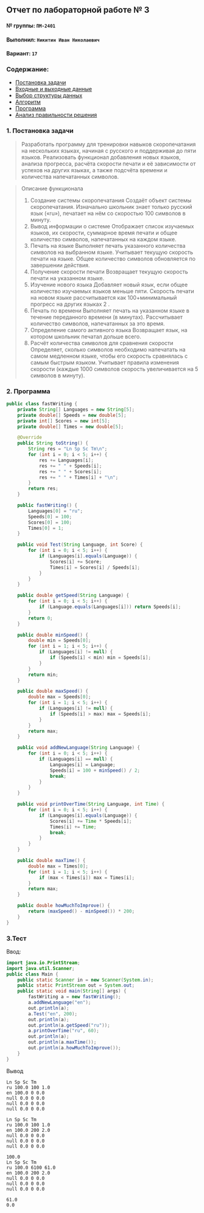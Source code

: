 ## Отчет по лабораторной работе № 3

#### № группы: `ПМ-2401`

#### Выполнил: `Никитин Иван Николаевич`

#### Вариант: `17`

### Cодержание:

- [Постановка задачи](#1-постановка-задачи)
- [Входные и выходные данные](#2-входные-и-выходные-данные)
- [Выбор структуры данных](#3-выбор-структуры-данных)
- [Алгоритм](#4-алгоритм)
- [Программа](#5-программа)
- [Анализ правильности решения](#6-анализ-правильности-решения)

### 1. Постановка задачи

> Разработать программу для тренировки навыков скоропечатания на нескольких языках, начиная с русского и поддерживая до пяти языков. Реализовать функционал добавления новых языков, анализа прогресса, расчёта скорости печати и её зависимости
от успехов на других языках, а также подсчёта времени и количества напечатанных
символов.

>Описание функционала
>1. Создание системы скоропечатания
   Создаёт объект системы скоропечатания. Изначально школьник знает только русский язык («ru»), печатает на нём со скоростью 100 символов в минуту.
>2. Вывод информации о системе
   Отображает список изучаемых языков, их скорости, суммарное время печати и
   общее количество символов, напечатанных на каждом языке.
>3. Печать на языке
   Выполняет печать указанного количества символов на выбранном языке. Учитывает текущую скорость печати на языке. Общее количество символов обновляется
   по завершении действия.
>4. Получение скорости печати
   Возвращает текущую скорость печати на указанном языке.
>5. Изучение нового языка
   Добавляет новый язык, если общее количество изучаемых языков меньше пяти.
   Скорость печати на новом языке рассчитывается как 100+минимальный прогресс на других языках
   2
   .
>6. Печать по времени
   Выполняет печать на указанном языке в течение переданного времени (в минутах). Рассчитывает количество символов, напечатанных за это время.
>7. Определение самого активного языка
   Возвращает язык, на котором школьник печатал дольше всего.
>8. Расчёт количества символов для сравнения скорости
   Определяет, сколько символов необходимо напечатать на самом медленном языке,
   чтобы его скорость сравнялась с самым быстрым языком. Учитывает правила
   изменения скорости (каждые 1000 символов скорость увеличивается на 5 символов
   в минуту).


### 2. Программа

```java
public class fastWriting {
    private String[] Languages = new String[5];
    private double[] Speeds = new double[5];
    private int[] Scores = new int[5];
    private double[] Times = new double[5];

    @Override
    public String toString() {
        String res = "Ln Sp Sc Tm\n";
        for (int i = 0; i < 5; i++) {
            res += Languages[i];
            res += " " + Speeds[i];
            res += " " + Scores[i];
            res += " " + Times[i] + "\n";
        }
        return res;
    }

    public fastWriting() {
        Languages[0] = "ru";
        Speeds[0] = 100;
        Scores[0] = 100;
        Times[0] = 1;
    }

    public void Test(String Language, int Score) {
        for (int i = 0; i < 5; i++) {
            if (Languages[i].equals(Language)) {
                Scores[i] += Score;
                Times[i] = Scores[i] / Speeds[i];
            }
        }
    }

    public double getSpeed(String Language) {
        for (int i = 0; i < 5; i++) {
            if (Language.equals(Languages[i])) return Speeds[i];
        }
        return 0;
    }

    public double minSpeed() {
        double min = Speeds[0];
        for (int i = 1; i < 5; i++) {
            if (Languages[i] != null) {
                if (Speeds[i] < min) min = Speeds[i];
            }
        }
        return min;
    }

    public double maxSpeed() {
        double max = Speeds[0];
        for (int i = 1; i < 5; i++) {
            if (Languages[i] != null) {
                if (Speeds[i] > max) max = Speeds[i];
            }
        }
        return max;
    }

    public void addNewLanguage(String Language) {
        for (int i = 0; i < 5; i++) {
            if (Languages[i] == null) {
                Languages[i] = Language;
                Speeds[i] = 100 + minSpeed() / 2;
                break;
            }
        }
    }

    public void printOverTime(String Language, int Time) {
        for (int i = 0; i < 5; i++) {
            if (Languages[i].equals(Language)) {
                Scores[i] += Time * Speeds[i];
                Times[i] += Time;
                break;
            }
        }
    }

    public double maxTime() {
        double max = Times[0];
        for (int i = 1; i < 5; i++) {
            if (max < Times[i]) max = Times[i];
        }
        return max;
    }

    public double howMuchToImprove() {
        return (maxSpeed() - minSpeed()) * 200;
    }
}
```
### 3.Тест
Ввод:
```java
import java.io.PrintStream;
import java.util.Scanner;
public class Main {
    public static Scanner in = new Scanner(System.in);
    public static PrintStream out = System.out;
    public static void main(String[] args) {
        fastWriting a = new fastWriting();
        a.addNewLanguage("en");
        out.println(a);
        a.Test("en", 200);
        out.println(a);
        out.println(a.getSpeed("ru"));
        a.printOverTime("ru", 60);
        out.println(a);
        out.println(a.maxTime());
        out.println(a.howMuchToImprove());
    }
}
```
Вывод
```
Ln Sp Sc Tm
ru 100.0 100 1.0
en 100.0 0 0.0
null 0.0 0 0.0
null 0.0 0 0.0
null 0.0 0 0.0

Ln Sp Sc Tm
ru 100.0 100 1.0
en 100.0 200 2.0
null 0.0 0 0.0
null 0.0 0 0.0
null 0.0 0 0.0

100.0
Ln Sp Sc Tm
ru 100.0 6100 61.0
en 100.0 200 2.0
null 0.0 0 0.0
null 0.0 0 0.0
null 0.0 0 0.0

61.0
0.0
```